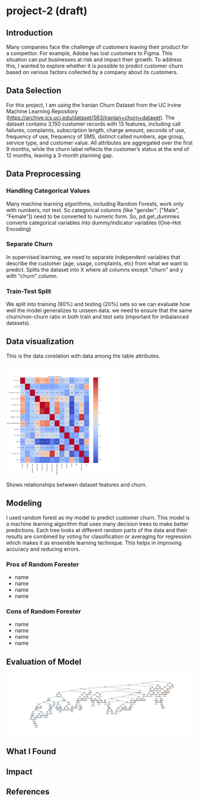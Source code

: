 # project-2 (draft)

## Introduction

Many companies face the challenge of customers leaving their product for a competitor. For example, Adobe has lost customers to Figma. This situation can put businesses at risk and impact their growth. To address this, I wanted to explore whether it is possible to predict customer churn based on various factors collected by a company about its customers.

## Data Selection

For this project, I am using the Iranian Churn Dataset from the UC Irvine Machine Learning Repository (https://archive.ics.uci.edu/dataset/563/iranian+churn+dataset). The dataset contains 3,150 customer records with 13 features, including call failures, complaints, subscription length, charge amount, seconds of use, frequency of use, frequency of SMS, distinct called numbers, age group, service type, and customer value. All attributes are aggregated over the first 9 months, while the churn label reflects the customer’s status at the end of 12 months, leaving a 3-month planning gap.

## Data Preprocessing

### Handling Categorical Values

Many machine learning algorithms, including Random Forests, work only with numbers, not text. So categorical columns (like "gender": ["Male", "Female"]) need to be converted to numeric form. So, pd.get_dummies converts categorical variables into dummy/indicator variables (One-Hot Encoding)

### Separate Churn

In supervised learning, we need to separate Independent variables that describe the customer (age, usage, complaints, etc) from what we want to predict. Splits the dataset into X where all columns except "churn" and y with "churn" column.

### Train-Test Split

We split into training (80%) and testing (20%) sets so we can evaluate how well the model generalizes to unseen data. we need to ensure that the same churn/non-churn ratio in both train and test sets (important for imbalanced datasets).

## Data visualization

This is the data corelation with data among the table attributes.

<img src = "./images/heatmap.png" width=300 height=300 style="text-align:center;">

Shows relationships between dataset features and churn.

## Modeling

I used random forest as my model to predict customer churn. This model is a machine learning algorithm that uses many decision trees to make better predictions. Each tree looks at different random parts of the data and their results are combined by voting for classification or averaging for regression which makes it as ensemble learning technique. This helps in improving accuracy and reducing errors. 

### Pros of Random Forester

<ul>
    <li>name</li>
    <li>name</li>
    <li>name</li>
    <li>name</li>
</ul>

### Cons of Random Forester

<ul>
    <li>name</li>
    <li>name</li>
    <li>name</li>
    <li>name</li>
</ul>

## Evaluation of Model

<img src="./images/decision-tree.png">

## What I Found

## Impact

## References